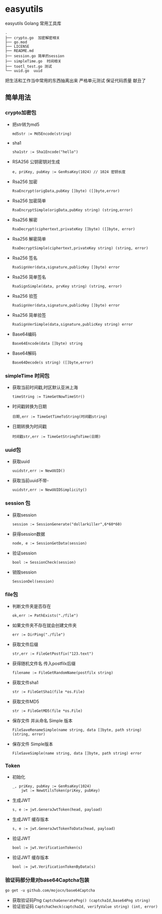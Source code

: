 # easyutils
easyutils Golang 常用工具库
``` 
.
├── crypto.go  加密解密相关
├── go.mod
├── LICENSE
├── README.md
├── session.go 简单的session
├── simpleTime.go  时间相关
├── tootl_test.go 测试 
└── uuid.go  uuid
```

把生活和工作当中常用的东西抽离出来
严格单元测试 保证代码质量
献丑了

## 简单用法
### crypto加密包
- 把str转为md5
    ``` 
    md5str := Md5Encode(string)
    ```
- sha1
    ``` 
    sha1str := Sha1Encode("hello")
    ```
- RSA256 公钥密钥对生成
    ``` 
    e, priKey, pubKey := GenRsaKey(1024) // 1024 密钥长度
    ```
- Rsa256 加密
    ``` 
    RsaEncrypt(origData,pubKey []byte) ([]byte,error)
    ```
- Rsa256 加密简单
    ``` 
    RsaEncryptSimple(origData,pubKey string) (string,error)
    ```
- Rsa256 解密
    ```
    RsaDecrypt(ciphertext,privateKey []byte) ([]byte, error)
    ```
- Rsa256 解密简单
    ```
    RsaDecryptSimple(ciphertext,privateKey string) (string, error)
    ```
- Rsa256 签名
    ``` 
    RsaSignVer(data,signature,publicKey []byte) error
    ```
- Rsa256 简单签名
    ``` 
    RsaSignSimple(data, prvKey string) (string, error)
    ```
- Rsa256 验签
    ``` 
    RsaSignVer(data,signature,publicKey []byte) error
    ```
- Rsa256 简单验签
    ``` 
    RsaSignVerSimple(data,signature,publicKey string) error
    ```
- Base64编码
    ``` 
    Base64Encode(data []byte) string
    ```
- Base64解码
    ``` 
    Base64Decode(s string) ([]byte,error)
    ```
    
    
### simpleTime 时间包
- 获取当前时间戳,时区默认亚洲上海
    ``` 
    timeString := TimeGetNowTimeStr()
    ```
- 时间戳转换为日期
    ``` 
    日期,err := TimeGetTimeToString(时间戳string)
    ```
- 日期转换为时间戳
    ``` 
    时间戳str,err := TimeGetStringToTime(日期)
    ```
    
    
### uuid包
- 获取uuid
    ``` 
    uuidstr,err := NewUUID()
    ```
- 获取当前uuid不带-
    ``` 
    uuidstr,err := NewUUIDSimplicity()
    ```
    
    
### session 包
- 获取session
   ``` 
   session := SessionGenerate("dollarkiller",6*60*60)
   ```
- 获得session数据
    ``` 
    node, e := SessionGetData(session)
    ```
- 验证session
   ``` 
   bool := SessionCheck(session)
   ``` 
- 销毁session
    ```
    SessionDel(session)
    ```
    
    
### file包
- 判断文件夹是否存在
    ``` 
    ok,err := PathExists("./file")
    ```
- 如果文件夹不存在就会创建文件夹
    ``` 
    err := DirPing("./file")
    ```
- 获取文件后缀
    ``` 
    str,err := FileGetPostfix("123.text")
    ```
- 获得随机文件名 传入postfilx后缀
    ``` 
    filename := FileGetRandomName(postfilx string)
    ```
- 获取文件sha1
    ``` 
    str := FileGetSha1(file *os.File)
    ```
- 获取文件MD5
    ``` 
    str := FileGetMD5(file *os.File)
    ```
- 保存文件 并从命名 Simple 版本
    ``` 
    FileSaveRenameSimple(name string, data []byte, path string) (string, error)
    ```
- 保存文件 Simple版本
    ``` 
    FileSaveSimple(name string, data []byte, path string) error 
    ```
### Token
- 初始化
    ``` 
    _, priKey, pubKey := GenRsaKey(1024)
        jwt := NewUtilsToken(priKey, pubKey)
    ```
- 生成JWT
    ```
    s, e := jwt.GeneraJwtToken(head, payload)
    ```
- 生成JWT 缓存版本
    ``` 
    s, e := jwt.GeneraJwtTokenToData(head, payload)
    ```
- 验证JWT
    ``` 
    bool := jwt.VerificationToken(s)
    ```
- 验证JWT 缓存版本
    ``` 
    bool := jwt.VerificationTokenByData(s)
    ```
    
### 验证码部分是对base64Captcha包装
`go get -u github.com/mojocn/base64Captcha`

- 获取验证码Png
    `CaptchaGeneratePng() (captchaId,base64Png string)` 
- 验证验证码
    `CaptchaCheck(captchaId, verifyValue string) (int, error)`